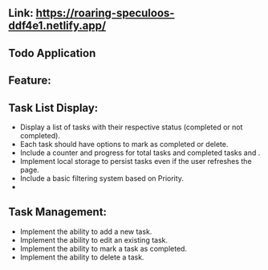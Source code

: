 ## Link: https://roaring-speculoos-ddf4e1.netlify.app/

## Todo Application

## Feature:

## Task List Display:

- Display a list of tasks with their respective status (completed or not completed).
- Each task should have options to mark as completed or delete.
- Include a counter and progress for total tasks and completed tasks and .
- Implement local storage to persist tasks even if the user refreshes the page.
- Include a basic filtering system based on Priority.
-

## Task Management:

- Implement the ability to add a new task.
- Implement the ability to edit an existing task.
- Implement the ability to mark a task as completed.
- Implement the ability to delete a task.

